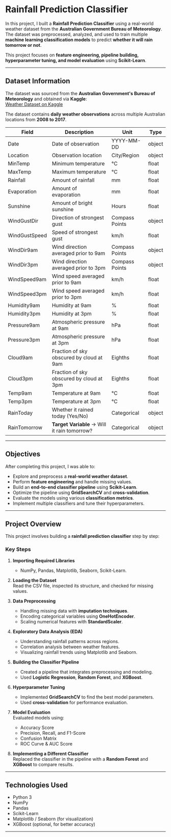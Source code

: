 # Rainfall Prediction Classifier

In this project, I built a **Rainfall Prediction Classifier** using a real-world weather dataset from the **Australian Government Bureau of Meteorology**.  
The dataset was preprocessed, analyzed, and used to train multiple **machine learning classification models** to predict **whether it will rain tomorrow or not**.

This project focuses on **feature engineering, pipeline building, hyperparameter tuning, and model evaluation** using **Scikit-Learn**.

---

## **Dataset Information**

The dataset was sourced from the **Australian Government's Bureau of Meteorology** and obtained via **Kaggle**:  
[Weather Dataset on Kaggle](https://www.kaggle.com/datasets/jsphyg/weather-dataset-rattle-package)

The dataset contains **daily weather observations** across multiple Australian locations from **2008 to 2017**.

| **Field**        | **Description**                                                        | **Unit**           | **Type**  |
|-------------------|------------------------------------------------------------------------|---------------------|-----------|
| Date             | Date of observation                                                    | YYYY-MM-DD          | object    |
| Location         | Observation location                                                   | City/Region         | object    |
| MinTemp          | Minimum temperature                                                    | °C                  | float     |
| MaxTemp          | Maximum temperature                                                    | °C                  | float     |
| Rainfall        | Amount of rainfall                                                     | mm                  | float     |
| Evaporation     | Amount of evaporation                                                 | mm                  | float     |
| Sunshine       | Amount of bright sunshine                                             | Hours               | float     |
| WindGustDir    | Direction of strongest gust                                           | Compass Points      | object    |
| WindGustSpeed | Speed of strongest gust                                              | km/h                | float     |
| WindDir9am     | Wind direction averaged prior to 9am                                | Compass Points      | object    |
| WindDir3pm     | Wind direction averaged prior to 3pm                                | Compass Points      | object    |
| WindSpeed9am  | Wind speed averaged prior to 9am                                    | km/h                | float     |
| WindSpeed3pm  | Wind speed averaged prior to 3pm                                    | km/h                | float     |
| Humidity9am   | Humidity at 9am                                                     | %                   | float     |
| Humidity3pm   | Humidity at 3pm                                                     | %                   | float     |
| Pressure9am   | Atmospheric pressure at 9am                                        | hPa                 | float     |
| Pressure3pm   | Atmospheric pressure at 3pm                                        | hPa                 | float     |
| Cloud9am      | Fraction of sky obscured by cloud at 9am                           | Eighths             | float     |
| Cloud3pm      | Fraction of sky obscured by cloud at 3pm                           | Eighths             | float     |
| Temp9am       | Temperature at 9am                                                | °C                  | float     |
| Temp3pm       | Temperature at 3pm                                                | °C                  | float     |
| RainToday     | Whether it rained today (Yes/No)                                  | Categorical         | object    |
| RainTomorrow  | **Target Variable** → Will it rain tomorrow?                      | Categorical         | object    |

---

## **Objectives**

After completing this project, I was able to:

- Explore and preprocess a **real-world weather dataset**.
- Perform **feature engineering** and handle missing values.
- Build an **end-to-end classifier pipeline** using **Scikit-Learn**.
- Optimize the pipeline using **GridSearchCV** and **cross-validation**.
- Evaluate the models using various **classification metrics**.
- Implement multiple classifiers and tune their hyperparameters.

---

## **Project Overview**

This project involves building a **rainfall prediction classifier** step by step:

### **Key Steps**
1. **Importing Required Libraries**  
   - NumPy, Pandas, Matplotlib, Seaborn, Scikit-Learn.
   
2. **Loading the Dataset**  
   Read the CSV file, inspected its structure, and checked for missing values.

3. **Data Preprocessing**  
   - Handling missing data with **imputation techniques**.
   - Encoding categorical variables using **OneHotEncoder**.
   - Scaling numerical features with **StandardScaler**.

4. **Exploratory Data Analysis (EDA)**  
   - Understanding rainfall patterns across regions.
   - Correlation analysis between weather features.
   - Visualizing rainfall trends using Matplotlib and Seaborn.

5. **Building the Classifier Pipeline**  
   - Created a pipeline that integrates preprocessing and modeling.
   - Used **Logistic Regression**, **Random Forest**, and **XGBoost**.

6. **Hyperparameter Tuning**  
   - Implemented **GridSearchCV** to find the best model parameters.
   - Used **cross-validation** for performance evaluation.

7. **Model Evaluation**  
   Evaluated models using:
   - Accuracy Score
   - Precision, Recall, and F1-Score
   - Confusion Matrix
   - ROC Curve & AUC Score

8. **Implementing a Different Classifier**  
   Replaced the classifier in the pipeline with a **Random Forest** and **XGBoost** to compare results.

---

## **Technologies Used**
- Python 3
- NumPy
- Pandas
- Scikit-Learn
- Matplotlib / Seaborn (for visualization)
- XGBoost (optional, for better accuracy)

---

